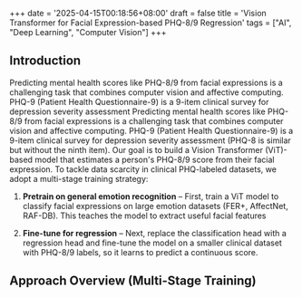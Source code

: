 +++
date = '2025-04-15T00:18:56+08:00'
draft = false
title = 'Vision Transformer for Facial Expression-based PHQ-8/9 Regression'
tags = ["AI", "Deep Learning", "Computer Vision"]
+++

## Introduction
Predicting mental health scores like PHQ-8/9 from facial expressions is a challenging task that combines computer vision and affective computing. PHQ-9 (Patient Health Questionnaire-9) is a 9-item clinical survey for depression severity assessment Predicting mental health scores like PHQ-8/9 from facial expressions is a challenging task that combines computer vision and affective computing. PHQ-9 (Patient Health Questionnaire-9) is a 9-item clinical survey for depression severity assessment (PHQ-8 is similar but without the ninth item). Our goal is to build a Vision Transformer (ViT)-based model that estimates a person's PHQ-8/9 score from their facial expression. To tackle data scarcity in clinical PHQ-labeled datasets, we adopt a multi-stage training strategy:

1. **Pretrain on general emotion recognition** – First, train a ViT model to classify facial expressions on large emotion datasets (FER+, AffectNet, RAF-DB). This teaches the model to extract useful facial features

2. **Fine-tune for regression** – Next, replace the classification head with a regression head and fine-tune the model on a smaller clinical dataset with PHQ-8/9 labels, so it learns to predict a continuous score.

## Approach Overview (Multi-Stage Training)